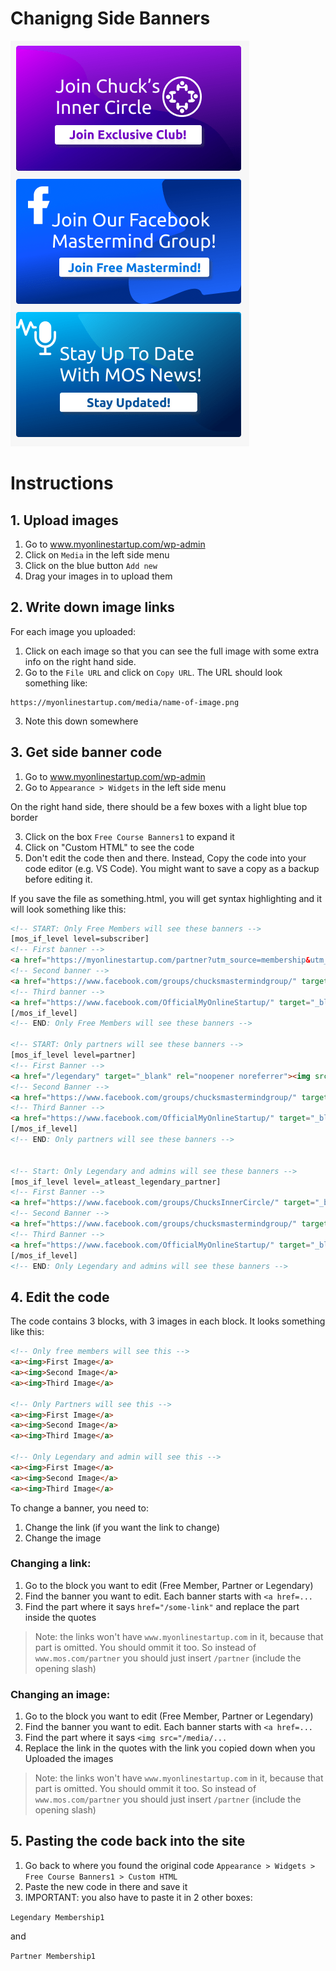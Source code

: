 # Chanigng Side Banners
![](featured-image.png)
# Instructions

## 1. Upload images
1. Go to www.myonlinestartup.com/wp-admin
2. Click on `Media` in the left side menu
3. Click on the blue button `Add new`
4. Drag your images in to upload them

## 2. Write down image links
For each image you uploaded:
1. Click on each image so that you can see the full image with some extra info on the right hand side.
2. Go to the `File URL` and click on `Copy URL`. The URL should look something like:
```
https://myonlinestartup.com/media/name-of-image.png
```
3. Note this down somewhere

## 3. Get side banner code
1. Go to www.myonlinestartup.com/wp-admin
2. Go to `Appearance > Widgets` in the left side menu

On the right hand side, there should be a few boxes with a light blue top border

3. Click on the box `Free Course Banners1` to expand it
4. Click on "Custom HTML" to see the code
5. Don't edit the code then and there. Instead, Copy the code into your code editor (e.g. VS Code). You might want to save a copy as a backup before editing it.

If you save the file as something.html, you will get syntax highlighting and it will look something like this:

```html
<!-- START: Only Free Members will see these banners -->
[mos_if_level level=subscriber]
<!-- First banner -->
<a href="https://myonlinestartup.com/partner?utm_source=membership&utm_medium=Testimonial&utm_campaign=partner/" target="_blank" rel="noopener noreferrer"><img src="/media/partner-widget-small-cut-min.png" alt="Upgrade To Partner" class="conditional-banner-small"></a>
<!-- Second banner -->
<a href="https://www.facebook.com/groups/chucksmastermindgroup/" target="_blank" rel="noopener noreferrer"><img src="/media/mastermind-widget-small-cut-min.png" alt="Join Our Facebook Mastermind Group" class="conditional-banner-small"></a>
<!-- Third banner -->
<a href="https://www.facebook.com/OfficialMyOnlineStartup/" target="_blank" rel="noopener noreferrer"><img src="/media/stayupdated-widget-small-cut-min.png" alt="Stay Updated" class="conditional-banner-small"></a>
[/mos_if_level]
<!-- END: Only Free Members will see these banners -->

<!-- START: Only partners will see these banners -->
[mos_if_level level=partner]
<!-- First Banner -->
<a href="/legendary" target="_blank" rel="noopener noreferrer"><img src="/media/legendary-widget-small-cut-min.png" alt="Upgrade To Legendary Partner" class="conditional-banner-small"></a>
<!-- Second Banner -->
<a href="https://www.facebook.com/groups/chucksmastermindgroup/" target="_blank" rel="noopener noreferrer"><img src="/media/mastermind-widget-small-cut-min.png" alt="Join Our Facebook Mastermind Group" class="conditional-banner-small"></a>
<!-- Third Banner -->
<a href="https://www.facebook.com/OfficialMyOnlineStartup/" target="_blank" rel="noopener noreferrer"><img src="/media/stayupdated-widget-small-cut-min.png" alt="Stay Updated" class="conditional-banner-small"></a>
[/mos_if_level]
<!-- END: Only partners will see these banners -->


<!-- Start: Only Legendary and admins will see these banners -->
[mos_if_level level=_atleast_legendary_partner]
<!-- First Banner -->
<a href="https://www.facebook.com/groups/ChucksInnerCircle/" target="_blank" rel="noopener noreferrer"><img src="/media/innercircle-widget-small-cut-min.png" alt="Join the Legendary Inner Circle" class="conditional-banner-small"></a>
<!-- Second Banner -->
<a href="https://www.facebook.com/groups/chucksmastermindgroup/" target="_blank" rel="noopener noreferrer"><img src="/media/mastermind-widget-small-cut-min.png" alt="Join Our Facebook Mastermind Group" class="conditional-banner-small"></a>
<!-- Third Banner -->
<a href="https://www.facebook.com/OfficialMyOnlineStartup/" target="_blank" rel="noopener noreferrer"><img src="/media/stayupdated-widget-small-cut-min.png" alt="Stay Updated" class="conditional-banner-small"></a>
[/mos_if_level]
<!-- END: Only Legendary and admins will see these banners -->
```

## 4. Edit the code
The code contains 3 blocks, with 3 images in each block. It looks something like this:
```html
<!-- Only free members will see this -->
<a><img>First Image</a>
<a><img>Second Image</a>
<a><img>Third Image</a>

<!-- Only Partners will see this -->
<a><img>First Image</a>
<a><img>Second Image</a>
<a><img>Third Image</a>

<!-- Only Legendary and admin will see this -->
<a><img>First Image</a>
<a><img>Second Image</a>
<a><img>Third Image</a>
```
To change a banner, you need to:
1. Change the link (if you want the link to change)
2. Change the image

### Changing a link:
1. Go to the block you want to edit (Free Member, Partner or Legendary)
2. Find the banner you want to edit. Each banner starts with `<a href=...`
3. Find the part where it says `href="/some-link"` and replace the part inside the quotes
> Note: the links won't have `www.myonlinestartup.com` in it, because that part is omitted. You should ommit it too. So instead of `www.mos.com/partner` you should just insert `/partner` (include the opening slash)

### Changing an image:
1. Go to the block you want to edit (Free Member, Partner or Legendary)
2. Find the banner you want to edit. Each banner starts with `<a href=...`
3. Find the part where it says `<img src="/media/...`
4. Replace the link in the quotes with the link you copied down when you Uploaded the images
> Note: the links won't have `www.myonlinestartup.com` in it, because that part is omitted. You should ommit it too. So instead of `www.mos.com/partner` you should just insert `/partner` (include the opening slash)

## 5. Pasting the code back into the site
1. Go back to where you found the original code
`Appearance > Widgets > Free Course Banners1 > Custom HTML`
2. Paste the new code in there and save it
3. IMPORTANT: you also have to paste it in 2 other boxes:

`Legendary Membership1`

and

`Partner Membership1`
